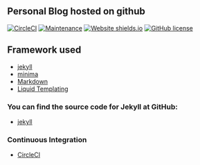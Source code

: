## Personal Blog hosted on github
[![CircleCI](https://circleci.com/gh/jningtho/jningtho.github.io.svg?style=svg)](https://circleci.com/gh/jningtho/jningtho.github.io)
[![Maintenance](https://img.shields.io/badge/Maintained%3F-yes-green.svg)](https://github.com/jningtho/jningtho.github.io/graphs/commit-activity)
[![Website shields.io](https://img.shields.io/website-up-down-green-red/http/jningtho.github.io.svg)](http://jningtho.github.io/)
[![GitHub license](https://img.shields.io/github/license/jningtho/jningtho.github.io.svg)](https://github.com/jningtho/jningtho.github.io/blob/master/LICENSE)

## Framework used
* [jekyll](https://github.com/jekyll/jekyll)
* [minima](https://github.com/jekyll/minima)
* [Markdown](http://commonmark.org/help/)
* [Liquid Templating](https://github.com/Shopify/liquid/wiki/Liquid-for-Designers)

### You can find the source code for Jekyll at GitHub:
* [jekyll](https://github.com/jekyll/jekyll)

### Continuous Integration
* [CircleCI](https://circleci.com/)